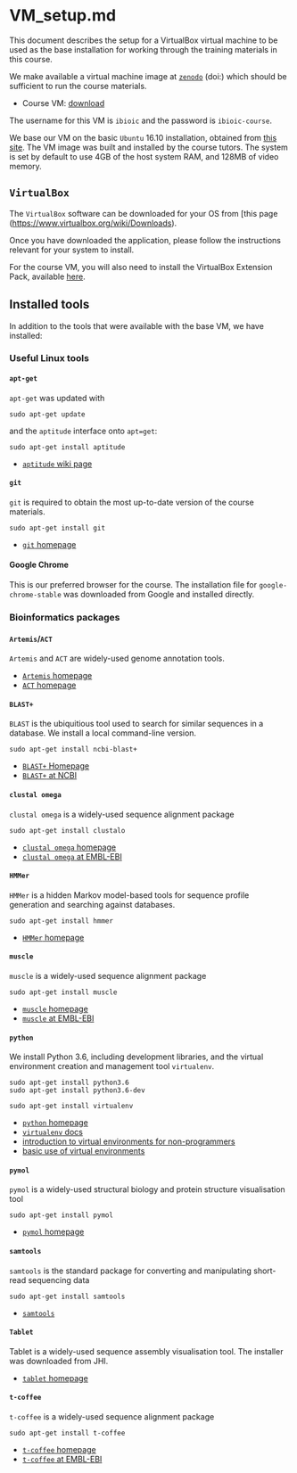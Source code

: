# VM_setup.md

This document describes the setup for a VirtualBox virtual machine to be used as the base installation for working through the training materials in this course.

We make available a virtual machine image at [`zenodo`]() (doi:) which should be sufficient to run the course materials.

* Course VM: [download]()

The username for this VM is `ibioic` and the password is `ibioic-course`.

We base our VM on the basic `Ubuntu` 16.10 installation, obtained from [this site](http://releases.ubuntu.com/16.10/). The VM image was built and installed by the course tutors. The system is set by default to use 4GB of the host system RAM, and 128MB of video memory.

## `VirtualBox`

The `VirtualBox` software can be downloaded for your OS from [this page
(https://www.virtualbox.org/wiki/Downloads).

Once you have downloaded the application, please follow the instructions relevant for your system to install.

For the course VM, you will also need to install the VirtualBox Extension Pack, available [here](https://www.virtualbox.org/wiki/Downloads).

## Installed tools

In addition to the tools that were available with the base VM, we have installed:

### Useful Linux tools

#### `apt-get`

`apt-get` was updated with

```
sudo apt-get update
```

and the `aptitude` interface onto `apt=get`:

```
sudo apt-get install aptitude
```

* [`aptitude` wiki page](https://wiki.debian.org/Aptitude)

#### `git`

`git` is required to obtain the most up-to-date version of the course materials.

```
sudo apt-get install git
```

* [`git` homepage](https://git-scm.com/)

#### Google Chrome

This is our preferred browser for the course. The installation file for `google-chrome-stable` was downloaded from Google and installed directly.



### Bioinformatics packages

#### `Artemis`/`ACT`

`Artemis` and `ACT` are widely-used genome annotation tools.

* [`Artemis` homepage](http://www.sanger.ac.uk/science/tools/artemis)
* [`ACT` homepage](http://www.sanger.ac.uk/science/tools/artemis)


#### `BLAST+`

`BLAST` is the ubiquitious tool used to search for similar sequences in a database. We install a local command-line version.

```
sudo apt-get install ncbi-blast+
```

* [`BLAST+` Homepage](https://blast.ncbi.nlm.nih.gov/Blast.cgi?PAGE_TYPE=BlastDocs&DOC_TYPE=Download)
* [`BLAST+` at NCBI](https://blast.ncbi.nlm.nih.gov/Blast.cgi)

#### `clustal omega`

`clustal omega` is a widely-used sequence alignment package

```
sudo apt-get install clustalo
```

* [`clustal omega` homepage](http://www.clustal.org/omega/)
* [`clustal omega` at EMBL-EBI](http://www.ebi.ac.uk/Tools/msa/clustalo/)

#### `HMMer`

`HMMer` is a hidden Markov model-based tools for sequence profile generation and searching against databases.

```
sudo apt-get install hmmer
```

* [`HMMer` homepage](http://hmmer.org/)


#### `muscle`

`muscle` is a widely-used sequence alignment package

```
sudo apt-get install muscle
```

* [`muscle` homepage](http://drive5.com/muscle/)
* [`muscle` at EMBL-EBI](http://www.ebi.ac.uk/Tools/msa/muscle/) 

#### `python`

We install Python 3.6, including development libraries, and the virtual environment creation and management tool `virtualenv`.

```
sudo apt-get install python3.6
sudo apt-get install python3.6-dev
```

```
sudo apt-get install virtualenv
```

* [`python` homepage](https://www.python.org/)
* [`virtualenv` docs](https://virtualenv.pypa.io/en/stable/)
* [introduction to virtual environments for non-programmers](https://www.dabapps.com/blog/introduction-to-pip-and-virtualenv-python/)
* [basic use of virtual environments](http://docs.python-guide.org/en/latest/dev/virtualenvs/)


#### `pymol`

`pymol` is a widely-used structural biology and protein structure visualisation tool

```
sudo apt-get install pymol
```

* [`pymol` homepage](https://www.pymol.org/)

#### `samtools`

`samtools` is the standard package for converting and manipulating short-read sequencing data

```
sudo apt-get install samtools
```

* [`samtools`](http://samtools.sourceforge.net/)


#### `Tablet`

Tablet is a widely-used sequence assembly visualisation tool. The installer was downloaded from JHI.

* [`tablet` homepage](https://ics.hutton.ac.uk/tablet/)

#### `t-coffee`

`t-coffee` is a widely-used sequence alignment package

```
sudo apt-get install t-coffee
```

* [`t-coffee` homepage](http://www.tcoffee.org/)
* [`t-coffee` at EMBL-EBI](http://www.ebi.ac.uk/Tools/msa/tcoffee/)